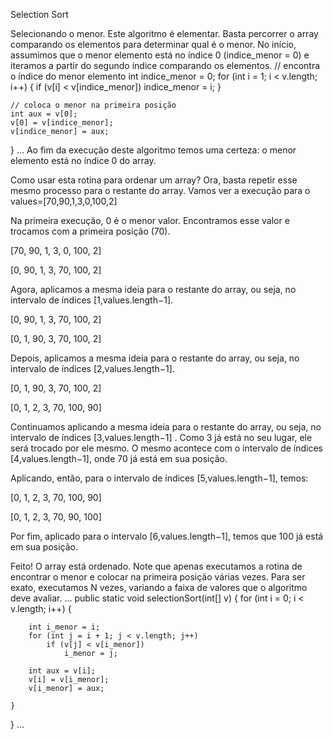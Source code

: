 Selection Sort


Selecionando o menor.
Este algoritmo é elementar. Basta percorrer o array comparando os elementos para determinar qual é o menor. No início, assumimos que o menor elemento está no índice 0 (indice_menor = 0) e iteramos a partir do segundo índice comparando os elementos.
// encontra o índice do menor elemento
	int indice_menor = 0;
	for (int i = 1; i < v.length; i++) {
		if (v[i] < v[indice_menor])
			indice_menor = i;
	}

	// coloca o menor na primeira posição
	int aux = v[0];
	v[0] = v[indice_menor];
	v[indice_menor] = aux;
}
...
Ao fim da execução deste algoritmo temos uma certeza: o menor elemento está no índice 0 do array.

Como usar esta rotina para ordenar um array?
Ora, basta repetir esse mesmo processo para o restante do array. Vamos ver a execução para o values=[70,90,1,3,0,100,2]

Na primeira execução, 0 é o menor valor. Encontramos esse valor e trocamos com a primeira posição (70).

[70, 90, 1, 3, 0, 100, 2]

[0, 90, 1, 3, 70, 100, 2]

Agora, aplicamos a mesma ideia para o restante do array, ou seja, no intervalo de índices [1,values.length−1].

[0, 90, 1, 3, 70, 100, 2]

[0, 1, 90, 3, 70, 100, 2]

Depois, aplicamos a mesma ideia para o restante do array, ou seja, no intervalo de índices [2,values.length−1].

[0, 1, 90, 3, 70, 100, 2]

[0, 1, 2, 3, 70, 100, 90]

Continuamos aplicando a mesma ideia para o restante do array, ou seja, no intervalo de índices [3,values.length−1]
. Como 3 já está no seu lugar, ele será trocado por ele mesmo. O mesmo acontece com o intervalo de índices [4,values.length−1], onde 70 já está em sua posição.

Aplicando, então, para o intervalo de índices [5,values.length−1], temos:

[0, 1, 2, 3, 70, 100, 90]

[0, 1, 2, 3, 70, 90, 100]

Por fim, aplicado para o intervalo [6,values.length−1], temos que 100 já está em sua posição.

Feito! O array está ordenado. Note que apenas executamos a rotina de encontrar o menor e colocar na primeira posição várias vezes. Para ser exato, executamos N
 vezes, variando a faixa de valores que o algoritmo deve avaliar.
 ...
public static void selectionSort(int[] v) {	
	for (int i = 0; i < v.length; i++) {
		
		int i_menor = i;
		for (int j = i + 1; j < v.length; j++)
			if (v[j] < v[i_menor])
				i_menor = j;
		
		int aux = v[i];
		v[i] = v[i_menor];
		v[i_menor] = aux;
	
	}		
}
...
 
